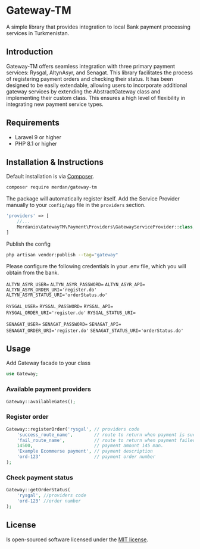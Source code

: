 # Gateway-TM

A simple library that provides integration to local Bank payment processing services in Turkmenistan.

## Introduction

Gateway-TM offers seamless integration with three primary payment services: Rysgal, AltynAsyr, and Senagat. This library facilitates the process of registering payment orders and checking their status. It has been designed to be easily extendable, allowing users to incorporate additional gateway services by extending the AbstractGateway class and implementing their custom class. This ensures a high level of flexibility in integrating new payment service types.
## Requirements

- Laravel 9 or higher
- PHP 8.1 or higher

## Installation & Instructions 
Default installation is via [Composer](https://getcomposer.org/).

```bash
composer require merdan/gateway-tm
```
The package will automatically register itself.
Add the Service Provider manually to your
`config/app` file in the `providers` section.

```php
'providers' => [
    //...
    Merdanio\GatewayTM\Payment\Providers\GatewayServiceProvider::class,
]
```

Publish the config

```bash
php artisan vendor:publish --tag="gateway"
```

Please configure the following credentials in your .env file, which you will obtain from the bank.

`ALTYN_ASYR_USER=`
`ALTYN_ASYR_PASSWORD=`
`ALTYN_ASYR_API=`
`ALTYN_ASYR_ORDER_URI='register.do'`
`ALTYN_ASYR_STATUS_URI='orderStatus.do'`

`RYSGAL_USER=`
`RYSGAL_PASSWORD=`
`RYSGAL_API=`
`RYSGAL_ORDER_URI='register.do'`
`RYSGAL_STATUS_URI=`

`SENAGAT_USER=`
`SENAGAT_PASSWORD=`
`SENAGAT_API=`
`SENAGAT_ORDER_URI='register.do'`
`SENAGAT_STATUS_URI='orderStatus.do'`

## Usage
Add Gateway facade to your class
```php
use Gateway;
```
### Available payment providers

```php
Gateway::availableGates();
```
### Register order
```php
Gateway::registerOrder('rysgal', // providers code
    'success_route_name',        // route to return when payment is successful
    'fail_route_name',           // route to return when payment failed
    14500,                       // payment amount 145 man.
    'Example Ecommerse payment', // payment description
    'ord-123'                    // payment order number
);
```
### Check payment status
```php
Gateway::getOrderStatus(
    'rysgal', //providers code
    'ord-123' //order number
);
```

## License
Is open-sourced software licensed under the [MIT license](http://opensource.org/licenses/MIT).
